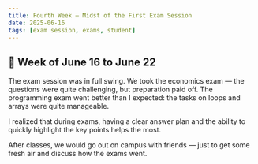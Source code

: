 ```yaml
---
title: Fourth Week — Midst of the First Exam Session
date: 2025-06-16
tags: [exam session, exams, student]
---
```


## 📌 Week of June 16 to June 22

The exam session was in full swing. We took the economics exam — the questions were quite challenging, but preparation paid off. The programming exam went better than I expected: the tasks on loops and arrays were quite manageable.

I realized that during exams, having a clear answer plan and the ability to quickly highlight the key points helps the most.

After classes, we would go out on campus with friends — just to get some fresh air and discuss how the exams went.

